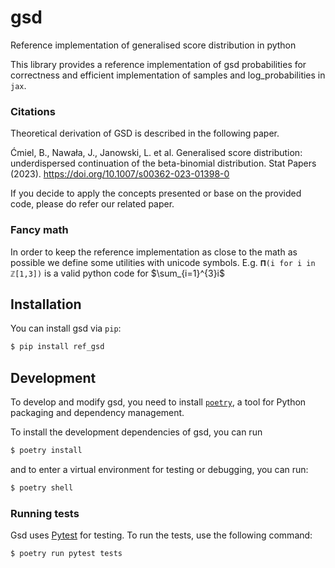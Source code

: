 # gsd
Reference implementation of generalised score distribution in python

This library provides a reference implementation of gsd probabilities for correctness and efficient implementation of samples and log_probabilities in `jax`. 

### Citations

Theoretical derivation of GSD is described in the following paper.

Ćmiel, B., Nawała, J., Janowski, L. et al. Generalised score distribution: underdispersed continuation of the beta-binomial distribution. Stat Papers (2023). https://doi.org/10.1007/s00362-023-01398-0

If you decide to apply the concepts presented or base on the provided code, please do refer our related paper.

### Fancy math

In order to keep the reference implementation as close to the math as possible we define some utilities with unicode symbols.
E.g.  `𝚷(i for i in ℤ[1,3])` is a valid python code for $\sum_{i=1}^{3}i$




## Installation

You can install gsd via `pip`:

```bash
$ pip install ref_gsd
```



## Development

To develop and modify gsd, you need to install
[`poetry`](https://python-poetry.org/), a tool for Python packaging and
dependency management.

To install the development dependencies of gsd, you can run

```bash
$ poetry install
```

and to enter a virtual environment for testing or debugging, you can run:

```bash
$ poetry shell
```

### Running tests

Gsd uses [Pytest](https://pytest.org/) for testing. To run the tests, use the following command:

```
$ poetry run pytest tests
```